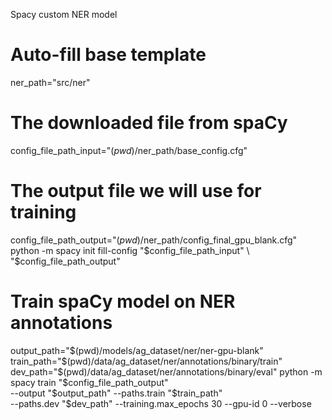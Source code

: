 Spacy custom NER model
# Auto-fill base template
ner_path="src/ner"
# The downloaded file from spaCy
config_file_path_input="$(pwd)/$ner_path/base_config.cfg"
# The output file we will use for training
config_file_path_output="$(pwd)/$ner_path/config_final_gpu_blank.cfg"
python -m spacy init fill-config "$config_file_path_input" \
"$config_file_path_output"

# Train spaCy model on NER annotations
output_path="$(pwd)/models/ag_dataset/ner/ner-gpu-blank"
train_path="$(pwd)/data/ag_dataset/ner/annotations/binary/train"
dev_path="$(pwd)/data/ag_dataset/ner/annotations/binary/eval"
python -m spacy train "$config_file_path_output" \
--output "$output_path" --paths.train "$train_path" \
--paths.dev "$dev_path" --training.max_epochs 30 --gpu-id 0 --verbose